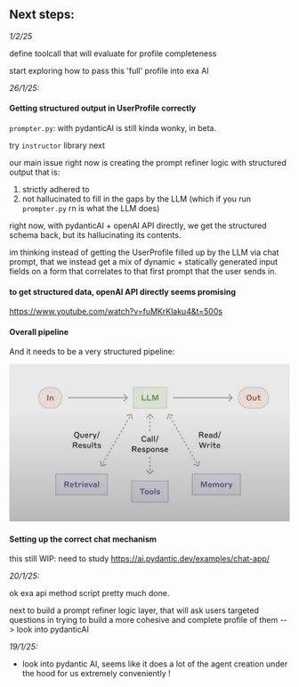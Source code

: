 ## Next steps:

_1/2/25_

define toolcall that will evaluate for profile completeness

start exploring how to pass this 'full' profile into exa AI

_26/1/25:_

#### Getting structured output in UserProfile correctly

`prompter.py`: with pydanticAI is still kinda wonky, in beta.

try `instructor` library next

our main issue right now is creating the prompt refiner logic with structured output that is:

1. strictly adhered to
2. not hallucinated to fill in the gaps by the LLM (which if you run `prompter.py` rn is what the LLM does)

right now, with pydanticAI + openAI API directly, we get the structured schema back, but its hallucinating its contents.

im thinking instead of getting the UserProfile filled up by the LLM via chat prompt, that we instead get a mix of dynamic + statically generated input fields on a form that correlates to that first prompt that the user sends in.

#### to get structured data, openAI API directly seems promising

https://www.youtube.com/watch?v=fuMKrKlaku4&t=500s

#### Overall pipeline

And it needs to be a very structured pipeline:

![alt text](media/image.png)

#### Setting up the correct chat mechanism

this still WIP: need to study https://ai.pydantic.dev/examples/chat-app/

_20/1/25:_

ok exa api method script pretty much done.

next to build a prompt refiner logic layer, that will ask users targeted questions in trying to build a more cohesive and complete profile of them --> look into pydanticAI

_19/1/25:_

- look into pydantic AI, seems like it does a lot of the agent creation under the hood for us extremely conveniently !
